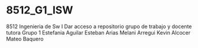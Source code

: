 # 8512_G1_ISW
8512 Ingenieria de Sw I
Dar acceso a repositorio  grupo de trabajo y docente tutora 
Grupo 1
Estefania Aguilar 
Esteban Arias 
Melani Arregui 
Kevin Alcocer
Mateo Baquero 
